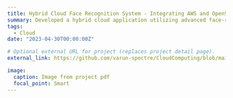 ```yaml
---
title: Hybrid Cloud Face Recognition System - Integrating AWS and OpenStack for Enhanced Scalability and Efficiency
summary: Developed a hybrid cloud application utilizing advanced face-recognition techniques with Python. The system processes classroom videos, identifies students' faces, and retrieves academic records from DynamoDB. Integrated AWS and OpenStack, enabling seamless scalability and cost-effectiveness by utilizing both public and private cloud resources. An extension of Project 2, this approach enhances control and flexibility in triggering AWS Lambda functions through OpenStack VMs.
tags:
  - Cloud
date: "2023-04-30T00:00:00Z"

# Optional external URL for project (replaces project detail page).
external_link: https://github.com/varun-spectre/CloudComputing/blob/main/project_3/CSE546_p3.pdf

image:
  caption: Image from project pdf
  focal_point: Smart
---
```

